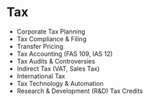 # Tax

- Corporate Tax Planning
- Tax Compliance & Filing
- Transfer Pricing
- Tax Accounting (FAS 109, IAS 12)
- Tax Audits & Controversies
- Indirect Tax (VAT, Sales Tax)
- International Tax
- Tax Technology & Automation
- Research & Development (R&D) Tax Credits